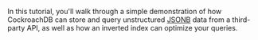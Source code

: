 In this tutorial, you'll walk through a simple demonstration of how CockroachDB can store and query unstructured [JSONB](https://www.cockroachlabs.com/docs/stable/jsonb.html) data from a third-party API, as well as how an inverted index can optimize your queries.
